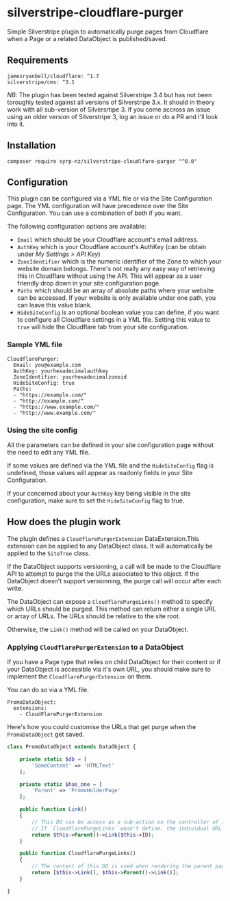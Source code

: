 # silverstripe-cloudflare-purger
Simple Silverstripe plugin to automatically purge pages from Cloudflare when a Page or a related DataObject is published/saved.

## Requirements
```
jamesryanbell/cloudflare: ^1.7
silverstripe/cms: ^3.1
```

_NB_: The plugin has been tested against Silverstripe 3.4 but has not been toroughly tested against all versions of Silverstripe 3.x. It should in theory work with all sub-version of Silversrtipe 3. If you come accross an issue using an older version of Silverstripe 3, log an issue or do a PR and I'll look into it.

## Installation
```
composer require syrp-nz/silverstripe-cloudlfare-purger "^0.0"
```

## Configuration
This plugin can be configured via a YML file or via the Site Configuration page. The YML configuration will have precedence over the Site Configuration. You can use a combination of both if you want.

The following configuration options are available:
* `Email` which should be your Cloudflare account's email address.
* `AuthKey` which is your Cloudflare account's AuthKey (can be obtain under _My Settings > API Key_)
* `ZoneIdentifier` which is the numeric identifier of the Zone to which your website domain belongs. There's not really any easy way of retrieving this in Cloudflare without using the API. This will appear as a user friendly drop down in your site configuration page.
* `Paths` which should be an array of absolute paths where your website can be accessed. If your website is only available under one path, you can leave this value blank.
* `HideSiteConfig` is an optional boolean value you can define, if you want to configure all Cloudflare settings in a YML file. Setting this value to `true` will hide the Cloudflare tab from your site configuration.

### Sample YML file
```YML
CloudflarePurger:
  Email: you@example.com
  AuthKey: yourhexadecimalauthkey
  ZoneIdentifier: yourhexadecimalzoneid
  HideSiteConfig: true
  Paths:
  - "https://example.com/"
  - "http://example.com/"
  - "https://www.example.com/"
  - "http://www.example.com/"
```

### Using the site config
All the parameters can be defined in your site configuration page without the need to edit any YML file.

If some values are defined via the YML file and the `HideSiteConfig` flag is undefined, those values will appear as readonly fields in your Site Configuration.

If your concerned about your `AuthKey` key being visible in the site configuration, make sure to set the `HideSiteConfig` flag to true.

## How does the plugin work
The plugin defines a `CloudflarePurgerExtension` DataExtension.This extension can be applied to any DataObject class. It will automatically be applied to the `SiteTree` class.

If the DataObject supports versionning, a call will be made to the Cloudflare API to attempt to purge the the URLs associated to this object. If the DataObject doesn't support versionning, the purge call will occur after each write.

The DataObject can expose a `CloudflarePurgeLinks()` method to specify which URLs should be purged. This method can return either a single URL or array of URLs. The URLs should be relative to the site root.

Otherwise, the `Link()` method will be called on your DataObject.

### Applying `CloudflarePurgerExtension` to a DataObject
If you have a Page type that relies on child DataObject for their content or if your DataObject is accessible via it's own URL, you should make sure to implement the `CloudflarePurgerExtension` on them.

You can do so via a YML file.

```YML
PromoDataObject:
  extensions:
    - CloudFlarePurgerExtension
```

Here's how you could customise the URLs that get purge when the `PromoDataObject` get saved.

```php
class PromoDataObject extends DataObject {

    private static $db = [
        'SomeContent' => 'HTMLText'
    ];

    private static $has_one = [
        'Parent' => 'PromoHolderPage'
    ];

    public function Link()
    {
        // This DO can be access as a sub-action on the controller of its parent page through its ID.
        // If `CloudflarePurgeLinks` wasn't define, the individual URL of this DO would be purge, but not its parent.
        return $this->Parent()->Link($this->ID);
    }

    public function CloudflarePurgeLinks()
    {
        // The content of this DO is used when rendering the parent page. So when this DO is save, we want to purge the parent's page URL as well.
        return [$this->Link(), $this->Parent()->Link()];
    }

}

```
